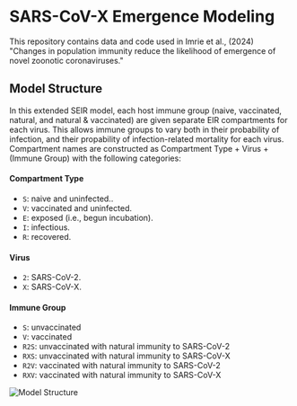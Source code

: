 # SARS-CoV-X Emergence Modeling
This repository contains data and code used in Imrie et al., (2024) "Changes in population immunity reduce the likelihood of emergence of novel zoonotic coronaviruses."

## Model Structure
In this extended SEIR model, each host immune group (naive, vaccinated, natural, and natural & vaccinated) are given separate EIR compartments for each virus. This allows immune groups to vary both in their probability of infection, and their propability of infection-related mortality for each virus.<br>
Compartment names are constructed as Compartment Type + Virus + (Immune Group) with the following categories:
#### Compartment Type
- `S`: naive and uninfected..
- `V`: vaccinated and uninfected.
- `E`: exposed (i.e., begun incubation).
- `I`: infectious.
- `R`: recovered.
#### Virus
- `2`: SARS-CoV-2.
- `X`: SARS-CoV-X.
#### Immune Group
- `S`: unvaccinated
- `V`: vaccinated
- `R2S`: unvaccinated with natural immunity to SARS-CoV-2
- `RXS`: unvaccinated with natural immunity to SARS-CoV-X
- `R2V`: vaccinated with natural immunity to SARS-CoV-2
- `RXV`: vaccinated with natural immunity to SARS-CoV-X

<img src="https://github.com/ryanmimrie/Publications-2024-SARSX-Emergence-Modeling/blob/main/img/Model%20Structure.png" alt="Model Structure" style="display: block; margin: auto;">
